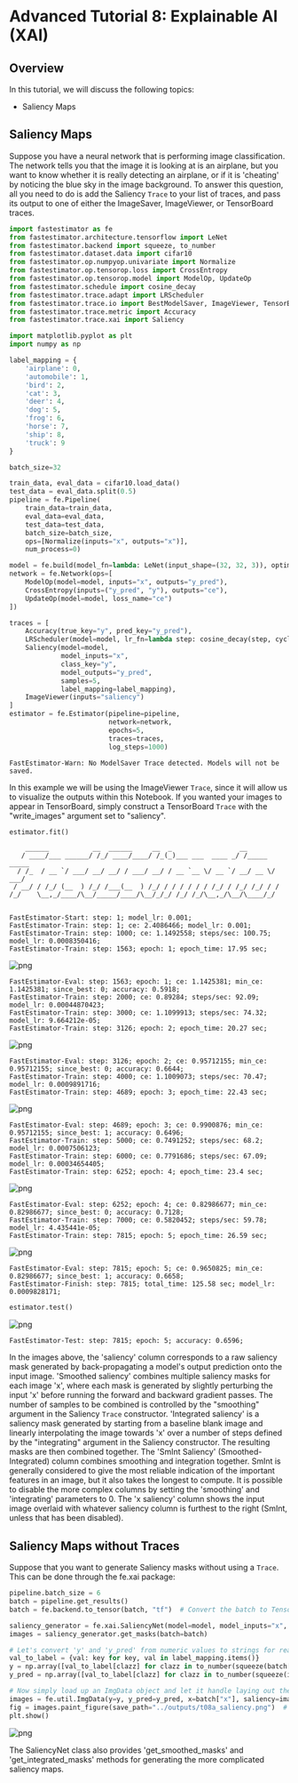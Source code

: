 # Advanced Tutorial 8: Explainable AI (XAI)

## Overview
In this tutorial, we will discuss the following topics:
* Saliency Maps

## Saliency Maps

Suppose you have a neural network that is performing image classification. The network tells you that the image it is looking at is an airplane, but you want to know whether it is really detecting an airplane, or if it is 'cheating' by noticing the blue sky in the image background. To answer this question, all you need to do is add the Saliency `Trace` to your list of traces, and pass its output to one of either the ImageSaver, ImageViewer, or TensorBoard traces.


```python
import fastestimator as fe
from fastestimator.architecture.tensorflow import LeNet
from fastestimator.backend import squeeze, to_number
from fastestimator.dataset.data import cifar10
from fastestimator.op.numpyop.univariate import Normalize
from fastestimator.op.tensorop.loss import CrossEntropy
from fastestimator.op.tensorop.model import ModelOp, UpdateOp
from fastestimator.schedule import cosine_decay
from fastestimator.trace.adapt import LRScheduler
from fastestimator.trace.io import BestModelSaver, ImageViewer, TensorBoard
from fastestimator.trace.metric import Accuracy
from fastestimator.trace.xai import Saliency

import matplotlib.pyplot as plt
import numpy as np

label_mapping = {
    'airplane': 0,
    'automobile': 1,
    'bird': 2,
    'cat': 3,
    'deer': 4,
    'dog': 5,
    'frog': 6,
    'horse': 7,
    'ship': 8,
    'truck': 9
}

batch_size=32

train_data, eval_data = cifar10.load_data()
test_data = eval_data.split(0.5)
pipeline = fe.Pipeline(
    train_data=train_data,
    eval_data=eval_data,
    test_data=test_data,
    batch_size=batch_size,
    ops=[Normalize(inputs="x", outputs="x")],
    num_process=0)

model = fe.build(model_fn=lambda: LeNet(input_shape=(32, 32, 3)), optimizer_fn="adam")
network = fe.Network(ops=[
    ModelOp(model=model, inputs="x", outputs="y_pred"),
    CrossEntropy(inputs=("y_pred", "y"), outputs="ce"),
    UpdateOp(model=model, loss_name="ce")
])

traces = [
    Accuracy(true_key="y", pred_key="y_pred"),
    LRScheduler(model=model, lr_fn=lambda step: cosine_decay(step, cycle_length=3750, init_lr=1e-3)),
    Saliency(model=model,
             model_inputs="x",
             class_key="y",
             model_outputs="y_pred",
             samples=5,
             label_mapping=label_mapping),
    ImageViewer(inputs="saliency")
]
estimator = fe.Estimator(pipeline=pipeline,
                         network=network,
                         epochs=5,
                         traces=traces,
                         log_steps=1000)
```

    FastEstimator-Warn: No ModelSaver Trace detected. Models will not be saved.


In this example we will be using the ImageViewer `Trace`, since it will allow us to visualize the outputs within this Notebook. If you wanted your images to appear in TensorBoard, simply construct a TensorBoard `Trace` with the "write_images" argument set to "saliency". 


```python
estimator.fit()
```

        ______           __  ______     __  _                 __            
       / ____/___ ______/ /_/ ____/____/ /_(_)___ ___  ____ _/ /_____  _____
      / /_  / __ `/ ___/ __/ __/ / ___/ __/ / __ `__ \/ __ `/ __/ __ \/ ___/
     / __/ / /_/ (__  ) /_/ /___(__  ) /_/ / / / / / / /_/ / /_/ /_/ / /    
    /_/    \__,_/____/\__/_____/____/\__/_/_/ /_/ /_/\__,_/\__/\____/_/     
                                                                            
    
    FastEstimator-Start: step: 1; model_lr: 0.001; 
    FastEstimator-Train: step: 1; ce: 2.4086466; model_lr: 0.001; 
    FastEstimator-Train: step: 1000; ce: 1.1492558; steps/sec: 100.75; model_lr: 0.0008350416; 
    FastEstimator-Train: step: 1563; epoch: 1; epoch_time: 17.95 sec; 



![png](assets/tutorial/t08_xai_files/t08_xai_4_1.png)


    FastEstimator-Eval: step: 1563; epoch: 1; ce: 1.1425381; min_ce: 1.1425381; since_best: 0; accuracy: 0.5918; 
    FastEstimator-Train: step: 2000; ce: 0.89284; steps/sec: 92.09; model_lr: 0.00044870423; 
    FastEstimator-Train: step: 3000; ce: 1.1099913; steps/sec: 74.32; model_lr: 9.664212e-05; 
    FastEstimator-Train: step: 3126; epoch: 2; epoch_time: 20.27 sec; 



![png](assets/tutorial/t08_xai_files/t08_xai_4_3.png)


    FastEstimator-Eval: step: 3126; epoch: 2; ce: 0.95712155; min_ce: 0.95712155; since_best: 0; accuracy: 0.6644; 
    FastEstimator-Train: step: 4000; ce: 1.1009073; steps/sec: 70.47; model_lr: 0.0009891716; 
    FastEstimator-Train: step: 4689; epoch: 3; epoch_time: 22.43 sec; 



![png](assets/tutorial/t08_xai_files/t08_xai_4_5.png)


    FastEstimator-Eval: step: 4689; epoch: 3; ce: 0.9900876; min_ce: 0.95712155; since_best: 1; accuracy: 0.6496; 
    FastEstimator-Train: step: 5000; ce: 0.7491252; steps/sec: 68.2; model_lr: 0.0007506123; 
    FastEstimator-Train: step: 6000; ce: 0.7791686; steps/sec: 67.09; model_lr: 0.00034654405; 
    FastEstimator-Train: step: 6252; epoch: 4; epoch_time: 23.4 sec; 



![png](assets/tutorial/t08_xai_files/t08_xai_4_7.png)


    FastEstimator-Eval: step: 6252; epoch: 4; ce: 0.82986677; min_ce: 0.82986677; since_best: 0; accuracy: 0.7128; 
    FastEstimator-Train: step: 7000; ce: 0.5820452; steps/sec: 59.78; model_lr: 4.435441e-05; 
    FastEstimator-Train: step: 7815; epoch: 5; epoch_time: 26.59 sec; 



![png](assets/tutorial/t08_xai_files/t08_xai_4_9.png)


    FastEstimator-Eval: step: 7815; epoch: 5; ce: 0.9650825; min_ce: 0.82986677; since_best: 1; accuracy: 0.6658; 
    FastEstimator-Finish: step: 7815; total_time: 125.58 sec; model_lr: 0.0009828171; 



```python
estimator.test()
```


![png](assets/tutorial/t08_xai_files/t08_xai_5_0.png)


    FastEstimator-Test: step: 7815; epoch: 5; accuracy: 0.6596; 


In the images above, the 'saliency' column corresponds to a raw saliency mask generated by back-propagating a model's output prediction onto the input image. 'Smoothed saliency' combines multiple saliency masks for each image 'x', where each mask is generated by slightly perturbing the input 'x' before running the forward and backward gradient passes. The number of samples to be combined is controlled by the "smoothing" argument in the Saliency `Trace` constructor. 'Integrated saliency' is a saliency mask generated by starting from a baseline blank image and linearly interpolating the image towards 'x' over a number of steps defined by the "integrating" argument in the Saliency constructor. The resulting masks are then combined together. The 'SmInt Saliency' (Smoothed-Integrated) column combines smoothing and integration together. SmInt is generally considered to give the most reliable indication of the important features in an image, but it also takes the longest to compute. It is possible to disable the more complex columns by setting the 'smoothing' and 'integrating' parameters to 0. The 'x saliency' column shows the input image overlaid with whatever saliency column is furthest to the right (SmInt, unless that has been disabled).

## Saliency Maps without Traces

Suppose that you want to generate Saliency masks without using a `Trace`. This can be done through the fe.xai package:


```python
pipeline.batch_size = 6
batch = pipeline.get_results()
batch = fe.backend.to_tensor(batch, "tf")  # Convert the batch to TensorFlow

saliency_generator = fe.xai.SaliencyNet(model=model, model_inputs="x", model_outputs="y_pred")
images = saliency_generator.get_masks(batch=batch)

# Let's convert 'y' and 'y_pred' from numeric values to strings for readability:
val_to_label = {val: key for key, val in label_mapping.items()}
y = np.array([val_to_label[clazz] for clazz in to_number(squeeze(batch["y"]))])
y_pred = np.array([val_to_label[clazz] for clazz in to_number(squeeze(images["y_pred"]))])

# Now simply load up an ImgData object and let it handle laying out the final result for you
images = fe.util.ImgData(y=y, y_pred=y_pred, x=batch["x"], saliency=images["saliency"])
fig = images.paint_figure(save_path="../outputs/t08a_saliency.png")  # save_path is optional, but useful to know about
plt.show()
```


![png](assets/tutorial/t08_xai_files/t08_xai_8_0.png)


The SaliencyNet class also provides 'get_smoothed_masks' and 'get_integrated_masks' methods for generating the more complicated saliency maps. 

